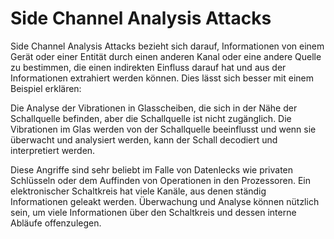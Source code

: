 # Side Channel Analysis Attacks

Side Channel Analysis Attacks bezieht sich darauf, Informationen von einem Gerät oder einer Entität durch einen anderen Kanal oder eine andere Quelle zu bestimmen, die einen indirekten Einfluss darauf hat und aus der Informationen extrahiert werden können. Dies lässt sich besser mit einem Beispiel erklären:

Die Analyse der Vibrationen in Glasscheiben, die sich in der Nähe der Schallquelle befinden, aber die Schallquelle ist nicht zugänglich. Die Vibrationen im Glas werden von der Schallquelle beeinflusst und wenn sie überwacht und analysiert werden, kann der Schall decodiert und interpretiert werden.

Diese Angriffe sind sehr beliebt im Falle von Datenlecks wie privaten Schlüsseln oder dem Auffinden von Operationen in den Prozessoren. Ein elektronischer Schaltkreis hat viele Kanäle, aus denen ständig Informationen geleakt werden. Überwachung und Analyse können nützlich sein, um viele Informationen über den Schaltkreis und dessen interne Abläufe offenzulegen.
